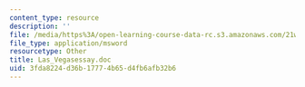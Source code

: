 ```yaml
---
content_type: resource
description: ''
file: /media/https%3A/open-learning-course-data-rc.s3.amazonaws.com/21w-730-3-writing-and-the-environment-spring-2005/3fda8224d36b17774b65d4fb6afb32b6_Las_Vegasessay.doc
file_type: application/msword
resourcetype: Other
title: Las_Vegasessay.doc
uid: 3fda8224-d36b-1777-4b65-d4fb6afb32b6
---
```

